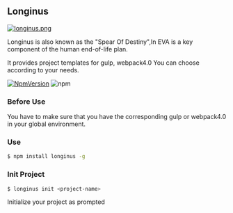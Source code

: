 ## Longinus

[![longinus.png](https://i.postimg.cc/9Qhmq0Dx/longinus.png)](https://postimg.cc/xc6Dw0yH)

Longinus is also known as the "Spear Of Destiny",In EVA is a key component of the human end-of-life plan.

It provides project templates for gulp, webpack4.0
You can choose according to your needs.


[![NpmVersion](https://img.shields.io/npm/v/longinus.svg)](https://www.npmjs.com/package/longinus)
![npm](https://img.shields.io/npm/dw/longinus.svg)

### Before Use
You have to make sure that you have the corresponding gulp or webpack4.0 in your global environment.
### Use
```bash
$ npm install longinus -g
```
### Init Project
```bash
$ longinus init <project-name>
```
Initialize your project as prompted



